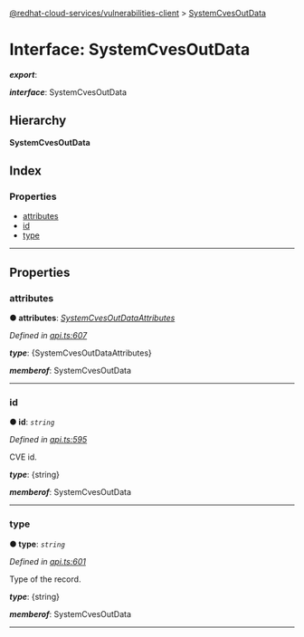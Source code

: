 [@redhat-cloud-services/vulnerabilities-client](../README.md) > [SystemCvesOutData](../interfaces/systemcvesoutdata.md)

# Interface: SystemCvesOutData

*__export__*: 

*__interface__*: SystemCvesOutData

## Hierarchy

**SystemCvesOutData**

## Index

### Properties

* [attributes](systemcvesoutdata.md#attributes)
* [id](systemcvesoutdata.md#id)
* [type](systemcvesoutdata.md#type)

---

## Properties

<a id="attributes"></a>

###  attributes

**● attributes**: *[SystemCvesOutDataAttributes](systemcvesoutdataattributes.md)*

*Defined in [api.ts:607](https://github.com/RedHatInsights/javascript-clients/blob/master/packages/vulnerabilities/api.ts#L607)*

*__type__*: {SystemCvesOutDataAttributes}

*__memberof__*: SystemCvesOutData

___
<a id="id"></a>

###  id

**● id**: *`string`*

*Defined in [api.ts:595](https://github.com/RedHatInsights/javascript-clients/blob/master/packages/vulnerabilities/api.ts#L595)*

CVE id.

*__type__*: {string}

*__memberof__*: SystemCvesOutData

___
<a id="type"></a>

###  type

**● type**: *`string`*

*Defined in [api.ts:601](https://github.com/RedHatInsights/javascript-clients/blob/master/packages/vulnerabilities/api.ts#L601)*

Type of the record.

*__type__*: {string}

*__memberof__*: SystemCvesOutData

___

